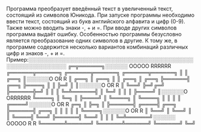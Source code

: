 Программа преобразует введённый текст в увеличенный текст, состоящий из символов Юникода.
При запуске программы необходимо ввести текст, состоящий из букв английского алфавита и цифр (0-9). Также можно вводить знаки -, + и =. При вводе других символов программа выдаёт ошибку.
Особенностью программы безусловно является преобразование одних символов в другие. К тому же, в программе содержится несколько вариантов комбинаций различных цифр и знаков -, + и =. Пример:░░░░░░░░░░░░░░░░░░░░░░░░░░░░░░░░░░░░░░░░░░░░░░░░░░░░░░░░░░░░
╔═╦══════╗░░░░░░ OOOOO RRRRRR        ╔══════╦══════╗      ╔══════╦══════╗      ╔══════╦══════╗
║ ║ ╔══╗ ║░░░░░░O     OR     R       ║ ╔══╗ ║ ╔══╗ ║      ║ ╔══╗ ║ ╔══╗ ╠══════╣ ╔══╗ ╠════╗ ║
║ ╠═╝  ║ ║░░░░░░O     OR     R       ║ ╚══╝ ╠═╝╔═╝ ╠══════╬═╝  ║ ║ ║  ╚═╩══════╣ ║  ╚═╝    ║ ║
║ ╠════╝ ║░░░░░░O     ORRRRRR        ╚════╗ ║  ╚═╗ ║      ╠════╝ ║ ╚════╗      ║ ╚════╗    ║ ║
║ ║ ╔════╝░░░░░░O     OR   R         ╔═╗  ║ ╠═╗  ║ ╠══════╣ ╔════╣ ╔══╗ ╠══════╣ ╔══╗ ║    ║ ║
║ ║ ╚════╗░░░░░░O     OR    R        ║ ╚══╝ ║ ╚══╝ ║      ║ ╚════╣ ╚══╝ ╠══════╣ ╚══╝ ║    ║ ║
╚═╩══════╝░░░░░░ OOOOO R     R       ╚══════╩══════╝      ╚══════╩══════╝      ╚══════╝    ╚═╝
